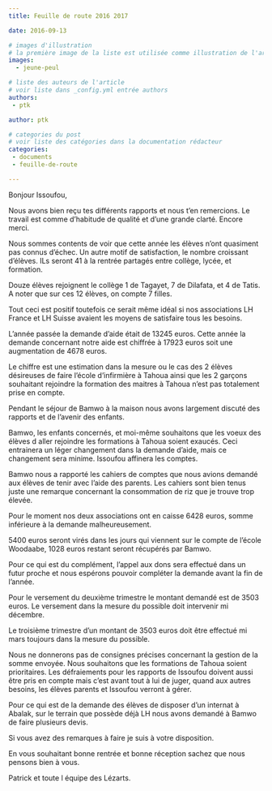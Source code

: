 ```yaml
---
title: Feuille de route 2016 2017

date: 2016-09-13

# images d'illustration
# la première image de la liste est utilisée comme illustration de l'article dans les pages de listing.
images:
  - jeune-peul

# liste des auteurs de l'article
# voir liste dans _config.yml entrée authors
authors:
 - ptk

author: ptk

# categories du post
# voir liste des catégories dans la documentation rédacteur
categories:
 - documents
 - feuille-de-route

---
```


Bonjour Issoufou,

Nous avons bien reçu tes différents rapports et nous t’en remercions. Le travail est comme d’habitude de qualité et d’une grande clarté. Encore merci.

Nous sommes contents de voir que cette année les élèves n’ont quasiment pas connus d’échec.
Un autre motif de satisfaction, le nombre croissant d’élèves. ILs seront 41 à la rentrée  partagés entre collège, lycée, et formation.

Douze élèves rejoignent le collège 1 de Tagayet, 7 de Dilafata, et 4 de Tatis. A noter que sur ces 12 élèves, on compte 7 filles.

Tout ceci est positif toutefois ce serait même idéal si nos associations LH France et LH Suisse avaient les moyens de satisfaire tous les besoins.

L’année passée la demande d’aide était de 13245 euros. Cette année la demande concernant notre aide est chiffrée à 17923 euros soit une augmentation de 4678 euros.

Le chiffre est une estimation dans la mesure ou le cas des 2 élèves désireuses de faire l’école d’infirmière  à Tahoua ainsi que les 2 garçons souhaitant rejoindre la formation des maitres à Tahoua n’est pas totalement prise en compte.

Pendant le séjour de Bamwo à la maison nous avons largement discuté des rapports et de l’avenir des enfants.

Bamwo,  les enfants concernés, et moi-même souhaitons que les voeux des élèves d aller rejoindre les formations à Tahoua soient exaucés. Ceci entrainera  un léger changement dans la demande d’aide, mais ce changement sera minime. Issoufou  affinera les comptes.

Bamwo nous a rapporté les cahiers de comptes que nous avions demandé aux élèves de tenir avec l’aide des parents. Les cahiers sont bien tenus juste une remarque concernant la consommation de riz que je trouve trop élevée.

Pour le moment nos deux associations ont en caisse 6428 euros, somme inférieure à la demande malheureusement.

5400 euros seront virés dans les jours qui viennent sur le compte de l’école Woodaabe, 1028 euros restant seront récupérés par Bamwo.

Pour ce qui est du complément, l’appel aux dons sera effectué dans un futur proche et nous espérons pouvoir compléter la demande avant la fin de l’année.

Pour le versement du deuxième trimestre le montant demandé est de 3503 euros. Le versement  dans la mesure du possible doit intervenir mi décembre.

Le troisième trimestre d’un montant de 3503 euros doit être effectué mi mars toujours dans la mesure du possible.

Nous ne donnerons pas de consignes précises concernant la gestion de la somme envoyée. Nous souhaitons que les formations de Tahoua soient prioritaires. Les défraiements pour les rapports de Issoufou doivent aussi être pris en compte mais c’est avant tout à lui de juger, quand aux autres besoins, les élèves parents et Issoufou verront à gérer.

Pour ce qui est de la demande des élèves de disposer d’un internat à Abalak, sur le terrain que possède déjà LH nous avons demandé à Bamwo de faire plusieurs devis.

Si vous avez des remarques à faire je suis à votre disposition.

En vous souhaitant bonne rentrée et bonne réception sachez que nous pensons bien à vous.

Patrick et toute l équipe des Lézarts.
